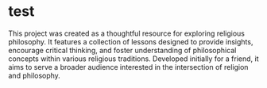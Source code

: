 # test
This project was created as a thoughtful resource for exploring religious philosophy. It features a collection of lessons designed to provide insights, encourage critical thinking, and foster understanding of philosophical concepts within various religious traditions. Developed initially for a friend, it aims to serve a broader audience interested in the intersection of religion and philosophy.
